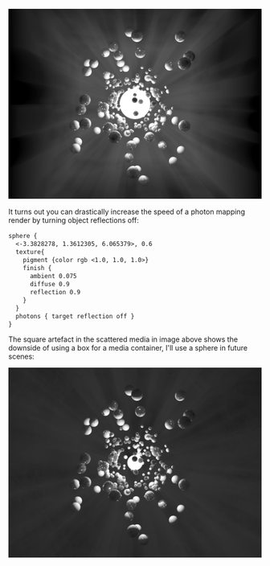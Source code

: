 ![povray_kotlinscript_sphere_shell006 1](../images/povray_kotlinscript_sphere_shell006%201.png)

It turns out you can drastically increase the speed of a photon mapping render by turning object reflections off:

```
sphere {
  <-3.3828278, 1.3612305, 6.065379>, 0.6
  texture{
    pigment {color rgb <1.0, 1.0, 1.0>}
    finish {
	  ambient 0.075
	  diffuse 0.9
      reflection 0.9
	}
  }
  photons { target reflection off }
}
```

The square artefact in the scattered media in image above shows the downside of using a box for a media container, I'll use a sphere in future scenes:

![povray_kotlinscript_sphere_shell006 2](../images/povray_kotlinscript_sphere_shell006%202.png)